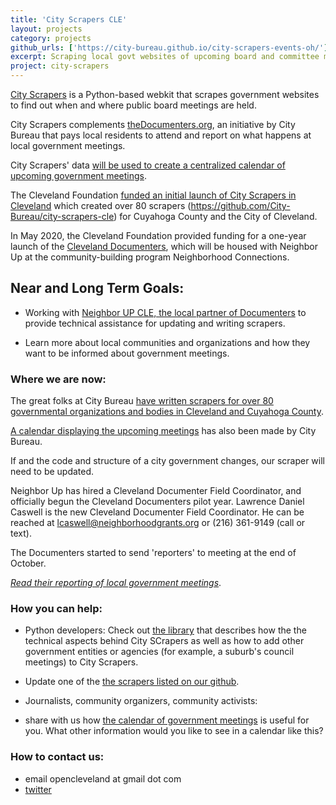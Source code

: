 ```yaml
---
title: 'City Scrapers CLE'
layout: projects
category: projects
github_urls: ['https://city-bureau.github.io/city-scrapers-events-oh/']
excerpt: Scraping local govt websites of upcoming board and committee meetings 
project: city-scrapers
---
```


[City Scrapers](https://cityscrapers.org/docs/introduction/#city-bureau-city-scrapers-and-the-documenters-program) is a Python-based webkit that scrapes government websites to find out when and where public board meetings are held. 

City Scrapers complements [theDocumenters.org](https://www.documenters.org/), an initiative by City Bureau that pays local residents to attend and report on what happens at local government meetings.

City Scrapers' data [will be used to create a centralized calendar of upcoming government meetings](https://cityscrapers.org/docs/introduction/#city-bureau-city-scrapers-and-the-documenters-program). 

The Cleveland Foundation [funded an initial launch of City Scrapers in Cleveland](https://www.citybureau.org/notebook/2019/9/4/making-local-government-more-accessible-in-northeast-ohio) 
which created over 80 scrapers (https://github.com/City-Bureau/city-scrapers-cle) for Cuyahoga County and the City of Cleveland. 

In May 2020, the Cleveland Foundation provided funding for a one-year launch of the [Cleveland Documenters](http://neighborupcle.org/cledocumenters/), which will be housed with Neighbor Up at the community-building program Neighborhood Connections.  

## Near and Long Term Goals:
* Working with [Neighbor UP CLE, the local partner of Documenters](http://neighborupcle.org/) to provide technical assistance for updating and writing scrapers. 

* Learn more about local communities and organizations and how they want to be 
informed about government meetings. 


### Where we are now: 

The great folks at City Bureau [have written scrapers for over 80 governmental organizations and bodies in Cleveland and Cuyahoga County](https://github.com/City-Bureau/city-scrapers-cle). 

[A calendar displaying the upcoming meetings](https://city-bureau.github.io/city-scrapers-events-oh/) has also been made by City Bureau. 

If and the code and structure of a city government changes, our scraper will need to be updated. 

Neighbor Up has hired a Cleveland Documenter Field Coordinator, and officially begun the Cleveland Documenters pilot year. Lawrence Daniel Caswell is the new Cleveland Documenter Field Coordinator. He can be reached at lcaswell@neighborhoodgrants.org or (216) 361-9149‬ (call or text).

The Documenters started to send 'reporters' to meeting at the end of October. 

*[Read their reporting of local government meetings](https://cleveland.documenters.org/reporting/)*. 


### How you can help:

* Python developers: 
Check out [the library](https://cityscrapers.org/docs/development/#) that describes how the the technical aspects behind City SCrapers as well as how to add other government entities or agencies (for example, a suburb's council meetings) to City Scrapers. 

* Update one of the [the scrapers listed on our github](https://github.com/City-Bureau/city-scrapers-cle). 

* Journalists, community organizers, community activists: 
- share with us how [the calendar of government meetings](https://city-bureau.github.io/city-scrapers-events-oh/) is useful for you. What other information would you like to see in a calendar like this? 


### How to contact us: 
- email opencleveland at gmail dot com 
- [twitter](https://twitter.com/opencleveland)

